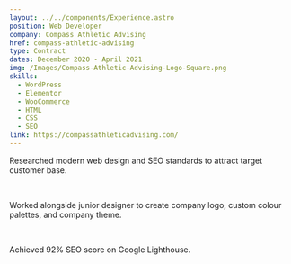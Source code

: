 ```yaml
---
layout: ../../components/Experience.astro
position: Web Developer
company: Compass Athletic Advising
href: compass-athletic-advising
type: Contract
dates: December 2020 - April 2021
img: /Images/Compass-Athletic-Advising-Logo-Square.png
skills:
  - WordPress
  - Elementor
  - WooCommerce
  - HTML
  - CSS
  - SEO
link: https://compassathleticadvising.com/
---
```

Researched modern web design and SEO standards to attract
target customer base.

<br />

Worked alongside junior designer to create company logo,
custom colour palettes, and company theme.

<br />

Achieved 92% SEO score on Google Lighthouse.
